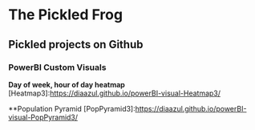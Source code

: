 # The Pickled Frog

## Pickled projects on Github

### PowerBI Custom Visuals

**Day of week, hour of day heatmap**
[Heatmap3]:https://diaazul.github.io/powerBI-visual-Heatmap3/

**Population Pyramid
[PopPyramid3]:https://diaazul.github.io/powerBI-visual-PopPyramid3/

